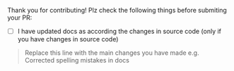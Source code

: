 Thank you for contributing! Plz check the following things before submiting your PR:

- [ ] I have updated docs as according the changes in source code (only if you have changes in source code)

> Replace this line with the main changes you have made e.g. Corrected spelling mistakes in docs
